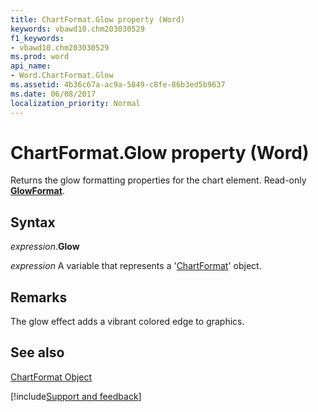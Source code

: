 ```yaml
---
title: ChartFormat.Glow property (Word)
keywords: vbawd10.chm203030529
f1_keywords:
- vbawd10.chm203030529
ms.prod: word
api_name:
- Word.ChartFormat.Glow
ms.assetid: 4b36c67a-ac9a-5849-c8fe-86b3ed5b9637
ms.date: 06/08/2017
localization_priority: Normal
---
```



# ChartFormat.Glow property (Word)

Returns the glow formatting properties for the chart element. Read-only **[GlowFormat](Word.GlowFormat.md)**.


## Syntax

_expression_.**Glow**

 _expression_ A variable that represents a '[ChartFormat](Word.ChartFormat.md)' object.


## Remarks

The glow effect adds a vibrant colored edge to graphics.


## See also


[ChartFormat Object](Word.ChartFormat.md)

[!include[Support and feedback](~/includes/feedback-boilerplate.md)]